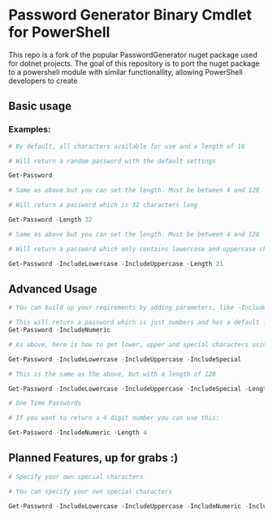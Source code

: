 # Password Generator Binary Cmdlet for PowerShell

This repo is a fork of the popular PasswordGenerator nuget package used for dotnet projects. The goal of this repository is to port the nuget package to a powershell module with similar functionallity, allowing PowerShell developers to create 

## Basic usage

### Examples:



```powershell
# By default, all characters available for use and a length of 16

# Will return a random password with the default settings

Get-Password
```

```powershell
# Same as above but you can set the length. Must be between 4 and 128

# Will return a password which is 32 characters long

Get-Password -Length 32
```

```powershell
# Same as above but you can set the length. Must be between 4 and 128

# Will return a password which only contains lowercase and uppercase characters and is 21 characters long.

Get-Password -IncludeLowercase -IncludeUppercase -Length 21
```

## Advanced Usage

```powershell
# You can build up your reqirements by adding parameters, like -IncludeNumeric

# This will return a password which is just numbers and has a default length of 16
Get-Password -IncludeNumeric
```

```powershell
# As above, here is how to get lower, upper and special characters using this approach

Get-Password -IncludeLowercase -IncludeUppercase -IncludeSpecial
```

```powershell
# This is the same as the above, but with a length of 128

Get-Password -IncludeLowercase -IncludeUppercase -IncludeSpecial -Length 128
```

```powershell
# One Time Passwords

# If you want to return a 4 digit number you can use this:

Get-Password -IncludeNumeric -Length 4
```

## Planned Features, up for grabs :)

```powershell
# Specify your own special characters

# You can specify your own special characters

Get-Password -IncludeLowercase -IncludeUppercase -IncludeNumeric -IncludeSpecial "!%¤/:)"
```